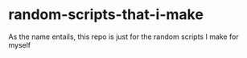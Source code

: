 # random-scripts-that-i-make
As the name entails, this repo is just for the random scripts I make for myself
